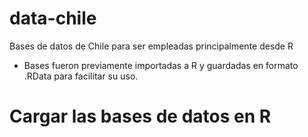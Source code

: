 # data-chile

Bases de datos de Chile para ser empleadas principalmente desde R

* Bases fueron previamente importadas a R y guardadas en formato .RData para facilitar su uso.



# Cargar las bases de datos en R


```

```
